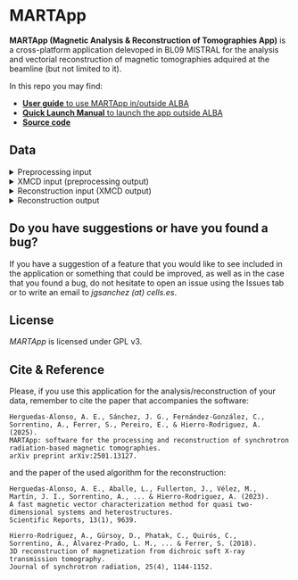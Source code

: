 # MARTApp

**MARTApp (Magnetic Analysis & Reconstruction of Tomographies App)** is a cross-platform application delevoped in BL09 MISTRAL for the analysis and vectorial reconstruction of magnetic tomographies adquired at the beamline (but not limited to it). 

In this repo you may find:

- [**User guide** to use MARTApp in/outside ALBA](./user_guide.pdf)
- [**Quick Launch Manual** to launch the app outside ALBA](./quick_launch_manual.md)
- [**Source code**](./src)

## Data

<details>
<summary>Preprocessing input</summary>
To start from the pre-processing stage the data must consists of one Xradia (Zeiss microCT) XRM file per acquisition (polarization-angle-repetition) or one
HDF5 file (`*.h5` or `*.hdf5`) with the following structure:

```
/                               Group
    /data                       Soft Link {data_1}
    /data_1                     Dataset {512, 512}
    /metadata                   Group
        /FF                     Dataset {SCALAR}
        /angle                  Dataset {SCALAR}
        /data_type              Dataset {SCALAR}
        /date_time_acquisition  Dataset {SCALAR}
        /energy                 Dataset {SCALAR}
        /exposure_time          Dataset {SCALAR}
        /image_height           Dataset {SCALAR}
        /image_width            Dataset {SCALAR}
        /instrument             Dataset {SCALAR}
        /machine_current        Dataset {SCALAR}
        /magnification          Dataset {SCALAR}
        /output_file            Dataset {SCALAR}
        /pixel_size             Dataset {SCALAR}
        /polarisation           Dataset {SCALAR}
        /sample_name            Dataset {SCALAR}
        /source                 Dataset {SCALAR}
        /source_probe           Dataset {SCALAR}
        /source_type            Dataset {SCALAR}
        /x_position             Dataset {SCALAR}
        /y_position             Dataset {SCALAR}
        /z_position             Dataset {SCALAR}
```
</details>

<details>
<summary>XMCD input (preprocessing output)</summary>
Preprocessing generates one HDF5 file per polarization.
Each files is structured as follows:

```
/                            Group
    /TomoNormalized          Group
        /Currents            Dataset {N}
        /ExpTimes            Dataset {N}
        /TomoNormalized      Dataset {N, H, W}
        /energy              Dataset {N}
        /polarisation        Dataset {1}
        /rotation_angle      Dataset {N}
        /x_pixel_size        Dataset {1}
        /y_pixel_size        Dataset {1}
```
</details>

<details>
<summary>Reconstruction input (XMCD output)</summary>
A single HDF5 file is produced by the XMCD stage and used for the different 
reconstructions:

```
/                               Group
    /2DAlignedNegativeStack     Dataset {N, H, W}
    /2DAlignedPositiveStack     Dataset {N, H, W}
    /Absorption2DAligned        Dataset {N, H, W}
    /Angles                     Dataset {N}
    /MagneticSignal2DAligned    Dataset {N, H, W}
    /OriginalNegativeStack      Dataset {N, H, W}
    /OriginalPositiveStack      Dataset {N, H, W}

```
</details>

<details>
<summary>Reconstruction output</summary>
Each reconstruction produces a single HDF5 file.

(Single-tilt) Magnetic reconstruction of 2D samples:
```
/                               Group
    /MagneticReconstruction     Group
        /M1                     Dataset {Z, X, Y}
        /M2                     Dataset {Z, X, Y}
```


Absorption reconstruction of 3D samples:
```
/                               Group
    /Absorption3D               Dataset {Z, X, Y}
    /Mask3D                     Dataset {Z, X, Y}
    /Mask3DRegistration         Dataset {Z, X, Y}
```

Magnetic reconstruction of 3D samples:
```
/                               Group
    /Mask3D                     Dataset {Z, X, Y}
    /mx                         Dataset {Z, X, Y}
    /my                         Dataset {Z, X, Y}
    /mz                         Dataset {Z, X, Y}
```
</details>

## Do you have suggestions or have you found a bug?
If you have a suggestion of a feature that you would like to see included in the
application or something that could be improved, as well as in the case that you
found a bug, do not hesitate to open an issue using 
the Issues tab or to write an email to *jgsanchez (at) cells.es*.

## License
*MARTApp* is licensed under GPL v3.

## Cite & Reference
Please, if you use this application for the analysis/reconstruction of your data, remember to cite the paper that accompanies the software:

```
Herguedas-Alonso, A. E., Sánchez, J. G., Fernández-González, C.,
Sorrentino, A., Ferrer, S., Pereiro, E., & Hierro-Rodriguez, A. (2025).
MARTApp: software for the processing and reconstruction of synchrotron radiation-based magnetic tomographies.
arXiv preprint arXiv:2501.13127.
```

and the paper of the used algorithm for the reconstruction:

```
Herguedas-Alonso, A. E., Aballe, L., Fullerton, J., Vélez, M.,
Martín, J. I., Sorrentino, A., ... & Hierro-Rodriguez, A. (2023).
A fast magnetic vector characterization method for quasi two-dimensional systems and heterostructures.
Scientific Reports, 13(1), 9639.
```

```
Hierro-Rodriguez, A., Gürsoy, D., Phatak, C., Quirós, C.,
Sorrentino, A., Álvarez-Prado, L. M., ... & Ferrer, S. (2018).
3D reconstruction of magnetization from dichroic soft X-ray transmission tomography.
Journal of synchrotron radiation, 25(4), 1144-1152.
```

